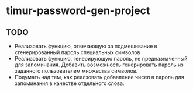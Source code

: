 # timur-password-gen-project

## TODO

* Реализовать функцию, отвечающую за подмешивание в сгенерированный пароль специальных символов
* Реализовать функцию, генерирующую пароль, не предназначенный для запоминания. Добавить возможность генерировать пароль из заданного пользователем множества символов.
* Подумать над тем, как реалзовать добавление чисел в пароль для запоминания в качестве отдельного слова.
